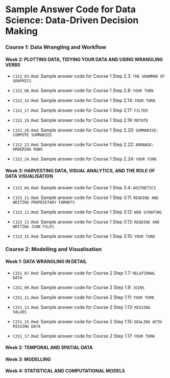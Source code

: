 
Sample Answer Code for Data Science: Data-Driven Decision Making
================================================================

### Course 1: Data Wrangling and Workflow

#### Week 2: PLOTTING DATA, TIDYING YOUR DATA AND USING WRANGLING VERBS

-   `C1S2_03.Rmd`: Sample answer code for Course 1 Step 2.3: `THE GRAMMAR OF GRAPHICS`

-   `C1S2_08.Rmd`: Sample answer code for Course 1 Step 2.8: `YOUR TURN`

-   `C1S2_14.Rmd`: Sample answer code for Course 1 Step 2.14: `YOUR TURN`

-   `C1S2_17.Rmd`: Sample answer code for Course 1 Step 2.17: `FILTER`

-   `C1S2_19.Rmd`: Sample answer code for Course 1 Step 2.19: `MUTATE`

-   `C1S2_20.Rmd`: Sample answer code for Course 1 Step 2.20: `SUMMARISE: COMPUTE SUMMARIES`

-   `C1S2_22.Rmd`: Sample answer code for Course 1 Step 2.22: `ARRANGE: ORDERING ROWS`

-   `C1S2_24.Rmd`: Sample answer code for Course 1 Step 2.24: `YOUR TURN`

#### Week 3: HARVESTING DATA, VISUAL ANALYTICS, AND THE ROLE OF DATA VISUALISATION

-   `C1S3_04.Rmd`: Sample answer code for Course 1 Step 3.4: `AESTHETICS`

-   `C1S3_11.Rmd`: Sample answer code for Course 1 Step 3.11: `READING AND WRITING PROPRIETARY FORMATS`

-   `C1S3_12.Rmd`: Sample answer code for Course 1 Step 3.12: `WEB SCRAPING`

-   `C1S3_13.Rmd`: Sample answer code for Course 1 Step 3.13: `READING AND WRITING JSON FILES`

-   `C1S3_15.Rmd`: Sample answer code for Course 1 Step 3.15: `YOUR TURN`

### Course 2: Modelling and Visualisation

#### Week 1: DATA WRANGLING IN DETAIL

-   `C2S1_07.Rmd`: Sample answer code for Course 2 Step 1.7: `RELATIONAL DATA`

-   `C2S1_09.Rmd`: Sample answer code for Course 2 Step 1.9: `JOINS`

-   `C2S1_11.Rmd`: Sample answer code for Course 2 Step 1.11: `YOUR TURN`

-   `C2S1_13.Rmd`: Sample answer code for Course 2 Step 1.13: `MISSING VALUES`

-   `C2S1_15.Rmd`: Sample answer code for Course 2 Step 1.15: `DEALING WITH MISSING DATA`

-   `C2S1_17.Rmd`: Sample answer code for Course 2 Step 1.17: `YOUR TURN`

#### Week 2: TEMPORAL AND SPATIAL DATA

#### Week 3: MODELLING

#### Week 4: STATISTICAL AND COMPUTATIONAL MODELS
